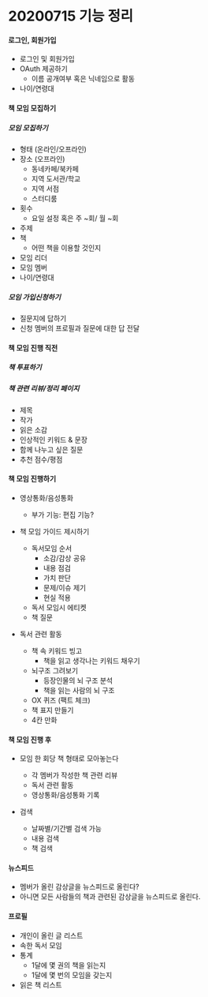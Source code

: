 # 20200715 기능 정리

#### 로그인, 회원가입 

- 로그인 및 회원가입
- OAuth 제공하기
  - 이름 공개여부 혹은 닉네임으로 활동
- 나이/연령대



#### 책 모임 모집하기 

##### 모임 모집하기

- 형태 (온라인/오프라인)
- 장소 (오프라인)
  - 동네카페/북카페
  - 지역 도서관/학교
  - 지역 서점
  - 스터디룸 
- 횟수
  - 요일 설정 혹은 주 ~회/ 월 ~회
- 주제
- 책
  - 어떤 책을 이용할 것인지
- 모임 리더
- 모임 멤버
- 나이/연령대

##### 모임 가입신청하기

- 질문지에 답하기
- 신청 멤버의 프로필과 질문에 대한 답 전달



#### 책 모임 진행 직전

##### 책 투표하기

##### 책 관련 리뷰/정리 페이지

- 제목
- 작가
- 읽은 소감
- 인상적인 키워드 & 문장
- 함께 나누고 싶은 질문
- 추천 점수/평점



#### 책 모임 진행하기

- 영상통화/음성통화
  - 부가 기능: 편집 기능?
- 책 모임 가이드 제시하기 
  - 독서모임 순서
    - 소감/감상 공유
    - 내용 점검
    - 가치 판단
    - 문제/이슈 제기
    - 현실 적용
  - 독서 모임시 에티켓 
  - 책 질문

- 독서 관련 활동
  - 책 속 키워드 빙고
    - 책을 읽고 생각나는 키워드 채우기 
  - 뇌구조 그려보기
    - 등장인물의 뇌 구조 분석
    - 책을 읽는 사람의 뇌 구조 
  - OX 퀴즈 (팩트 체크)
  - 책 표지 만들기
  - 4칸 만화 



#### 책 모임 진행 후 

- 모임 한 회당 책 형태로 모아놓는다 
  - 각 멤버가 작성한 책 관련 리뷰
  - 독서 관련 활동
  - 영상통화/음성통화 기록

- 검색
  - 날짜별/기간별 검색 가능
  - 내용 검색
  - 책 검색



#### 뉴스피드

- 멤버가 올린 감상글을 뉴스피드로 올린다?
- 아니면 모든 사람들의 책과 관련된 감상글을 뉴스피드로 올린다.



#### 프로필

- 개인이 올린 글 리스트
- 속한 독서 모임
- 통계
  - 1달에 몇 권의 책을 읽는지
  - 1달에 몇 번의 모임을 갖는지 
- 읽은 책 리스트 